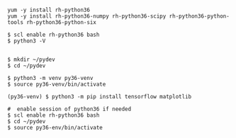 <pre><code>
yum -y install rh-python36
yum -y install rh-python36-numpy rh-python36-scipy rh-python36-python-tools rh-python36-python-six

$ scl enable rh-python36 bash
$ python3 -V


$ mkdir ~/pydev
$ cd ~/pydev
 
$ python3 -m venv py36-venv
$ source py36-venv/bin/activate
 
(py36-venv) $ python3 -m pip install tensorflow matplotlib

#  enable session of python36 if needed
$ scl enable rh-python36 bash
$ cd ~/pydev
$ source py36-env/bin/activate
</code></pre>

